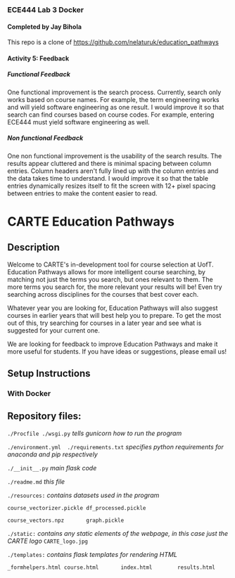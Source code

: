 ### ECE444 Lab 3 Docker

#### Completed by Jay Bihola
This repo is a clone of https://github.com/nelaturuk/education_pathways


#### Activity 5: Feedback
##### Functional Feedback
One functional improvement is the search process. Currently, search only works based on course names. For example, the term engineering works and will yield software engineering as one result.
I would improve it so that search can find courses based on course codes. For example, entering ECE444 must yield software engineering as well.
##### Non functional Feedback
One non functional improvement is the usability of the search results. The results appear cluttered and there is minimal spacing between column entries. Column headers aren't fully lined up with the column entries and the data takes time to understand.
I would improve it so that the table entries dynamically resizes itself to fit the screen with 12+ pixel spacing between entries to make the content easier to read.





# CARTE Education Pathways

## Description
Welcome to CARTE's in-development tool for course selection at UofT. Education Pathways allows for more intelligent course searching, by matching not just the terms you search, but ones relevant to them. The more terms you search for, the more relevant your results will be! Even try searching across disciplines for the courses that best cover each.

Whatever year you are looking for, Education Pathways will also suggest courses in earlier years that will best help you to prepare. To get the most out of this, try searching for courses in a later year and see what is suggested for your current one.

We are looking for feedback to improve Education Pathways and make it more useful for students. If you have ideas or suggestions, please email us!

## Setup Instructions

### With Docker



## Repository files:

`./Procfile ./wsgi.py` *tells gunicorn how to run the program*

`./environment.yml  ./requirements.txt` *specifies python requirements for anaconda and pip respectively*

`./__init__.py` *main flask code*

`./readme.md` *this file*

`./resources:` *contains datasets used in the program*

`course_vectorizer.pickle df_processed.pickle`

`course_vectors.npz       graph.pickle`

`./static:` *contains any static elements of the webpage, in this case just the CARTE logo*
`CARTE_logo.jpg`

`./templates:` *contains flask templates for rendering HTML*

`_formhelpers.html course.html       index.html        results.html`
